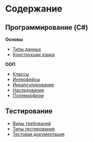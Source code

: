 # Содержание

## Программирование (C#)

**Основы**
* [Типы данных](Типы-данных)
* [Конструкции языка](Конструкции-языка)

**ООП**
* [Классы](Классы)
* [Интерфейсы](Интерфейсы)
* [Инкапсулирование](Инкапсулирование)
* [Наследование](Наследование)
* [Полиморфизм](Полиморфизм)

## Тестирование

* [Виды требований](Виды-требований)
* [Типы тестирования](Типы-тестирования)
* [Тестовая документация](Тестовая-документация)
